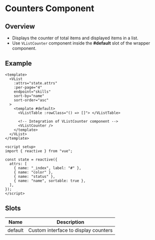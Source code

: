 # Counters Component

## Overview

- Displays the counter of total items and displayed items in a list.
- Use `VListCounter` component inside the **#default** slot of the wrapper component.

## Example

```vue {13} [app.vue]
<template>
  <VList
    :attrs="state.attrs"
    :per-page="4"
    endpoint="skills"
    sort-by="name"
    sort-order="asc"
  >
    <template #default>
      <VListTable :rowClass="() => []"> </VListTable>

      <!-- Integration of VListCounter component -->
      <VListCounter />
    </template>
  </VList>
</template>

<script setup>
import { reactive } from "vue";

const state = reactive({
  attrs: [
    { name: "_index", label: "#" },
    { name: "color" },
    { name: "status" },
    { name: "name", sortable: true },
  ],
});
</script>
```

## Slots

| Name    | Description                          |
| ------- | ------------------------------------ |
| default | Custom interface to display counters |
